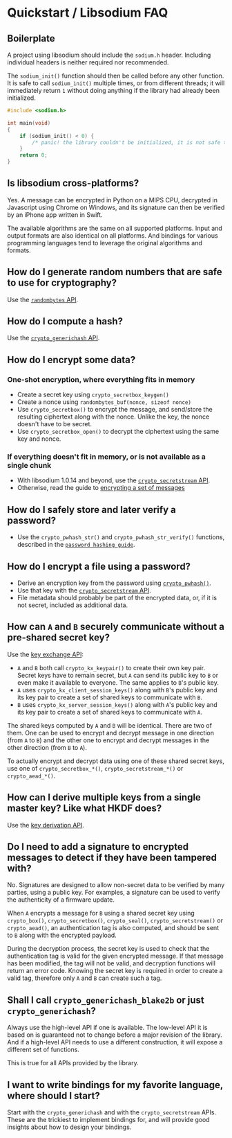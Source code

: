 # Quickstart / Libsodium FAQ

## Boilerplate

A project using libsodium should include the `sodium.h` header. Including individual headers is neither required nor recommended.

The `sodium_init()` function should then be called before any other function. It is safe to call `sodium_init()` multiple times, or from different threads; it will immediately return `1` without doing anything if the library had already been initialized.

```c
#include <sodium.h>

int main(void)
{
    if (sodium_init() < 0) {
        /* panic! the library couldn't be initialized, it is not safe to use */
    }
    return 0;
}
```

## Is libsodium cross-platforms?

Yes. A message can be encrypted in Python on a MIPS CPU, decrypted in Javascript using Chrome on Windows, and its signature can then be verified by an iPhone app written in Swift.

The available algorithms are the same on all supported platforms. Input and output formats are also identical on all platforms. And bindings for various programming languages tend to leverage the original algorithms and formats.

## How do I generate random numbers that are safe to use for cryptography?

Use the [`randombytes` API](../generating_random_data/README.md).

## How do I compute a hash?

Use the [`crypto_generichash` API](../hashing/generic_hashing.md).

## How do I encrypt some data?

### One-shot encryption, where everything fits in memory

- Create a secret key using `crypto_secretbox_keygen()`
- Create a nonce using `randombytes_buf(nonce, sizeof nonce)`
- Use `crypto_secretbox()` to encrypt the message, and send/store the resulting ciphertext along with the nonce. Unlike the key, the nonce doesn't have to be secret.
- Use `crypto_secretbox_open()` to decrypt the ciphertext using the same key and nonce.

### If everything doesn't fit in memory, or is not available as a single chunk

- With libsodium 1.0.14 and beyond, use the [`crypto_secretstream` API](../secret-key_cryptography/secretstream.md).
- Otherwise, read the guide to [encrypting a set of messages](../secret-key_cryptography/secret-key_authentication.md)

## How do I safely store and later verify a password?

- Use the `crypto_pwhash_str()` and `crypto_pwhash_str_verify()` functions, described in the [`password hashing guide`](../password_hashing/the_argon2i_function.md).

## How do I encrypt a file using a password?

- Derive an encryption key from the password using [`crypto_pwhash()`](../password_hashing/the_argon2i_function.md).
- Use that key with the [`crypto_secretstream` API](../secret-key_cryptography/secretstream.md).
- File metadata should probably be part of the encrypted data, or, if it is not secret, included as additional data.

## How can `A` and `B` securely communicate without a pre-shared secret key?

Use the [key exchange API](../key_exchange/README.md):

- `A` and `B` both call `crypto_kx_keypair()` to create their own key pair. Secret keys have to remain secret, but `A` can send its public key to `B` or even make it available to everyone. The same applies to `B`'s public key.
- `A` uses `crypto_kx_client_session_keys()` along with `B`'s public key and its key pair to create a set of shared keys to communicate with `B`.
- `B` uses `crypto_kx_server_session_keys()` along with `A`'s public key and its key pair to create a set of shared keys to communicate with `A`.

The shared keys computed by `A` and `B` will be identical. There are two of them. One can be used to encrypt and decrypt message in one direction (from `A` to `B`) and the other one to encrypt and decrypt messages in the other direction (from `B` to `A`).

To actually encrypt and decrypt data using one of these shared secret keys, use one of `crypto_secretbox_*()`, `crypto_secretstream_*()` or `crypto_aead_*()`.

## How can I derive multiple keys from a single master key? Like what HKDF does?

Use the [key derivation API](../key_derivation/README.md).

## Do I need to add a signature to encrypted messages to detect if they have been tampered with?

No. Signatures are designed to allow non-secret data to be verified by many parties, using a public key.
For examples, a signature can be used to verify the authenticity of a firmware update.

When `A` encrypts a message for `B` using a shared secret key using `crypto_box()`, `crypto_secretbox()`, `crypto_seal()`, `crypto_secretstream()` or `crypto_aead()`, an authentication tag is also computed, and should be sent to `B` along with the encrypted payload.

During the decryption process, the secret key is used to check that the authentication tag is valid for the given encrypted message. If that message has been modified, the tag will not be valid, and decryption functions will return an error code. Knowing the secret key is required in order to create a valid tag, therefore only `A` and `B` can create such a tag.

## Shall I call `crypto_generichash_blake2b` or just `crypto_generichash`?

Always use the high-level API if one is available. The low-level API it is based on is guaranteed not to change before a major revision of the library. And if a high-level API needs to use a different construction, it will expose a different set of functions.

This is true for all APIs provided by the library.

## I want to write bindings for my favorite language, where should I start?

Start with the `crypto_generichash` and with the `crypto_secretstream` APIs. These are the trickiest to implement bindings for, and will provide good insights about how to design your bindings.